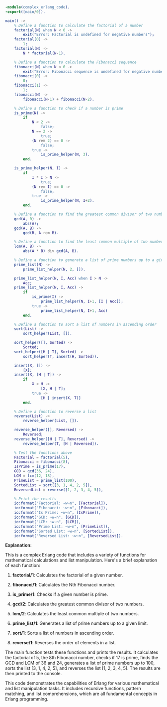 ```erlang
-module(complex_erlang_code).
-export([main/0]).

main() ->
    % Define a function to calculate the factorial of a number
    factorial(N) when N < 0 ->
        exit("Error: Factorial is undefined for negative numbers");
    factorial(0) ->
        1;
    factorial(N) ->
        N * factorial(N-1).

    % Define a function to calculate the Fibonacci sequence
    fibonacci(N) when N < 0 ->
        exit("Error: Fibonacci sequence is undefined for negative numbers");
    fibonacci(0) ->
        0;
    fibonacci(1) ->
        1;
    fibonacci(N) ->
        fibonacci(N-1) + fibonacci(N-2).

    % Define a function to check if a number is prime
    is_prime(N) ->
        if
            N < 2 ->
                false;
            N == 2 ->
                true;
            (N rem 2) == 0 ->
                false;
            true ->
                is_prime_helper(N, 3).
        end.

    is_prime_helper(N, I) ->
        if
            I * I > N ->
                true;
            (N rem I) == 0 ->
                false;
            true ->
                is_prime_helper(N, I+2).
        end.

    % Define a function to find the greatest common divisor of two numbers
    gcd(A, 0) ->
        abs(A);
    gcd(A, B) ->
        gcd(B, A rem B).

    % Define a function to find the least common multiple of two numbers
    lcm(A, B) ->
        abs(A * B) div gcd(A, B).

    % Define a function to generate a list of prime numbers up to a given limit
    prime_list(N) ->
        prime_list_helper(N, 2, []).

    prime_list_helper(N, I, Acc) when I > N ->
        Acc;
    prime_list_helper(N, I, Acc) ->
        if
            is_prime(I) ->
                prime_list_helper(N, I+1, [I | Acc]);
            true ->
                prime_list_helper(N, I+1, Acc)
        end.

    % Define a function to sort a list of numbers in ascending order
    sort(List) ->
        sort_helper(List, []).

    sort_helper([], Sorted) ->
        Sorted;
    sort_helper([H | T], Sorted) ->
        sort_helper(T, insert(H, Sorted)).

    insert(X, []) ->
        [X];
    insert(X, [H | T]) ->
        if
            X < H ->
                [X, H | T];
            true ->
                [H | insert(X, T)]
        end.

    % Define a function to reverse a list
    reverse(List) ->
        reverse_helper(List, []).

    reverse_helper([], Reversed) ->
        Reversed;
    reverse_helper([H | T], Reversed) ->
        reverse_helper(T, [H | Reversed]).

    % Test the functions above
    Factorial = factorial(5),
    Fibonacci = fibonacci(8),
    IsPrime = is_prime(17),
    GCD = gcd(36, 24),
    LCM = lcm(12, 18),
    PrimeList = prime_list(100),
    SortedList = sort([3, 1, 4, 2, 5]),
    ReversedList = reverse([1, 2, 3, 4, 5]),

    % Print the results
    io:format("Factorial: ~w~n", [Factorial]),
    io:format("Fibonacci: ~w~n", [Fibonacci]),
    io:format("Is Prime: ~w~n", [IsPrime]),
    io:format("GCD: ~w~n", [GCD]),
    io:format("LCM: ~w~n", [LCM]),
    io:format("Prime List: ~w~n", [PrimeList]),
    io:format("Sorted List: ~w~n", [SortedList]),
    io:format("Reversed List: ~w~n", [ReversedList]).
```

**Explanation:**

This is a complex Erlang code that includes a variety of functions for mathematical calculations and list manipulation. Here's a brief explanation of each function:

1. **factorial/1**: Calculates the factorial of a given number.

2. **fibonacci/1**: Calculates the Nth Fibonacci number.

3. **is_prime/1**: Checks if a given number is prime.

4. **gcd/2**: Calculates the greatest common divisor of two numbers.

5. **lcm/2**: Calculates the least common multiple of two numbers.

6. **prime_list/1**: Generates a list of prime numbers up to a given limit.

7. **sort/1**: Sorts a list of numbers in ascending order.

8. **reverse/1**: Reverses the order of elements in a list.

The main function tests these functions and prints the results. It calculates the factorial of 5, the 8th Fibonacci number, checks if 17 is prime, finds the GCD and LCM of 36 and 24, generates a list of prime numbers up to 100, sorts the list [3, 1, 4, 2, 5], and reverses the list [1, 2, 3, 4, 5]. The results are then printed to the console.

This code demonstrates the capabilities of Erlang for various mathematical and list manipulation tasks. It includes recursive functions, pattern matching, and list comprehensions, which are all fundamental concepts in Erlang programming.